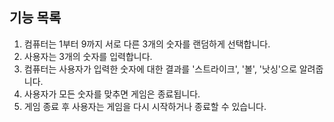 ## 기능 목록

1. 컴퓨터는 1부터 9까지 서로 다른 3개의 숫자를 랜덤하게 선택합니다.
2. 사용자는 3개의 숫자를 입력합니다.
3. 컴퓨터는 사용자가 입력한 숫자에 대한 결과를 '스트라이크', '볼', '낫싱'으로 알려줍니다.
4. 사용자가 모든 숫자를 맞추면 게임은 종료됩니다.
5. 게임 종료 후 사용자는 게임을 다시 시작하거나 종료할 수 있습니다.

